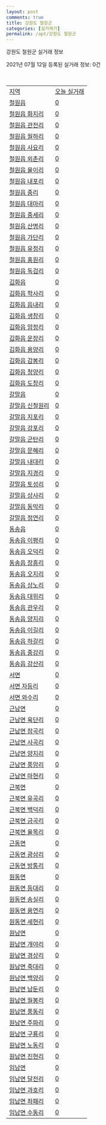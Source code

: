 ```yaml
---
layout: post
comments: true
title: 강원도 철원군
categories: [실거래가]
permalink: /apt/강원도 철원군
---
```


강원도 철원군 실거래 정보

2021년 07월 12일 등록된 실거래 정보: 0건

<script type="text/javascript">
  google.charts.load('current', {'packages':['corechart']});
  google.charts.setOnLoadCallback(drawChart);

  function drawChart() {
    var data = google.visualization.arrayToDataTable([['거래일', '매매', '전월세', '전매'], ['20-07', 5, 0, 0], ['20-08', 8, 2, 0], ['20-09', 11, 1, 0], ['20-10', 18, 4, 0], ['20-11', 16, 5, 0], ['20-12', 9, 2, 0], ['21-01', 10, 4, 0], ['21-02', 11, 8, 0], ['21-03', 18, 3, 0], ['21-04', 10, 3, 0], ['21-05', 12, 0, 0], ['21-06', 11, 137, 0], ['21-07', 0, 9, 0]]);

    var options = {
      title: '최근 1년간 유형별 거래량 추이',
      legend: { position: 'bottom' }
    };

    var chart = new google.visualization.LineChart(document.getElementById('columnchart_material'));
    chart.draw(data, (options));
  }
</script>

<div id="columnchart_material" style="width: 95%; margin-left: -35px"></div>
<br>
<table class="sortable">
  <tr>
    <td><a href="#">지역</a></td>
    <td><a href="#">오늘 실거래</a></td>
  </tr>

  
  <tr class="item">
    <td><a href="강원도 철원군 철원읍">철원읍</a></td>
    <td><a href="강원도 철원군 철원읍">0</a></td>
  </tr>
    

  <tr class="item">
    <td><a href="강원도 철원군 철원읍 화지리">철원읍 화지리</a></td>
    <td><a href="강원도 철원군 철원읍 화지리">0</a></td>
  </tr>
    

  <tr class="item">
    <td><a href="강원도 철원군 철원읍 관전리">철원읍 관전리</a></td>
    <td><a href="강원도 철원군 철원읍 관전리">0</a></td>
  </tr>
    

  <tr class="item">
    <td><a href="강원도 철원군 철원읍 월하리">철원읍 월하리</a></td>
    <td><a href="강원도 철원군 철원읍 월하리">0</a></td>
  </tr>
    

  <tr class="item">
    <td><a href="강원도 철원군 철원읍 사요리">철원읍 사요리</a></td>
    <td><a href="강원도 철원군 철원읍 사요리">0</a></td>
  </tr>
    

  <tr class="item">
    <td><a href="강원도 철원군 철원읍 외촌리">철원읍 외촌리</a></td>
    <td><a href="강원도 철원군 철원읍 외촌리">0</a></td>
  </tr>
    

  <tr class="item">
    <td><a href="강원도 철원군 철원읍 율이리">철원읍 율이리</a></td>
    <td><a href="강원도 철원군 철원읍 율이리">0</a></td>
  </tr>
    

  <tr class="item">
    <td><a href="강원도 철원군 철원읍 내포리">철원읍 내포리</a></td>
    <td><a href="강원도 철원군 철원읍 내포리">0</a></td>
  </tr>
    

  <tr class="item">
    <td><a href="강원도 철원군 철원읍 중리">철원읍 중리</a></td>
    <td><a href="강원도 철원군 철원읍 중리">0</a></td>
  </tr>
    

  <tr class="item">
    <td><a href="강원도 철원군 철원읍 대마리">철원읍 대마리</a></td>
    <td><a href="강원도 철원군 철원읍 대마리">0</a></td>
  </tr>
    

  <tr class="item">
    <td><a href="강원도 철원군 철원읍 중세리">철원읍 중세리</a></td>
    <td><a href="강원도 철원군 철원읍 중세리">0</a></td>
  </tr>
    

  <tr class="item">
    <td><a href="강원도 철원군 철원읍 산명리">철원읍 산명리</a></td>
    <td><a href="강원도 철원군 철원읍 산명리">0</a></td>
  </tr>
    

  <tr class="item">
    <td><a href="강원도 철원군 철원읍 가단리">철원읍 가단리</a></td>
    <td><a href="강원도 철원군 철원읍 가단리">0</a></td>
  </tr>
    

  <tr class="item">
    <td><a href="강원도 철원군 철원읍 유정리">철원읍 유정리</a></td>
    <td><a href="강원도 철원군 철원읍 유정리">0</a></td>
  </tr>
    

  <tr class="item">
    <td><a href="강원도 철원군 철원읍 홍원리">철원읍 홍원리</a></td>
    <td><a href="강원도 철원군 철원읍 홍원리">0</a></td>
  </tr>
    

  <tr class="item">
    <td><a href="강원도 철원군 철원읍 독검리">철원읍 독검리</a></td>
    <td><a href="강원도 철원군 철원읍 독검리">0</a></td>
  </tr>
    

  <tr class="item">
    <td><a href="강원도 철원군 김화읍">김화읍</a></td>
    <td><a href="강원도 철원군 김화읍">0</a></td>
  </tr>
    

  <tr class="item">
    <td><a href="강원도 철원군 김화읍 학사리">김화읍 학사리</a></td>
    <td><a href="강원도 철원군 김화읍 학사리">0</a></td>
  </tr>
    

  <tr class="item">
    <td><a href="강원도 철원군 김화읍 읍내리">김화읍 읍내리</a></td>
    <td><a href="강원도 철원군 김화읍 읍내리">0</a></td>
  </tr>
    

  <tr class="item">
    <td><a href="강원도 철원군 김화읍 생창리">김화읍 생창리</a></td>
    <td><a href="강원도 철원군 김화읍 생창리">0</a></td>
  </tr>
    

  <tr class="item">
    <td><a href="강원도 철원군 김화읍 암정리">김화읍 암정리</a></td>
    <td><a href="강원도 철원군 김화읍 암정리">0</a></td>
  </tr>
    

  <tr class="item">
    <td><a href="강원도 철원군 김화읍 운장리">김화읍 운장리</a></td>
    <td><a href="강원도 철원군 김화읍 운장리">0</a></td>
  </tr>
    

  <tr class="item">
    <td><a href="강원도 철원군 김화읍 용양리">김화읍 용양리</a></td>
    <td><a href="강원도 철원군 김화읍 용양리">0</a></td>
  </tr>
    

  <tr class="item">
    <td><a href="강원도 철원군 김화읍 감봉리">김화읍 감봉리</a></td>
    <td><a href="강원도 철원군 김화읍 감봉리">0</a></td>
  </tr>
    

  <tr class="item">
    <td><a href="강원도 철원군 김화읍 청양리">김화읍 청양리</a></td>
    <td><a href="강원도 철원군 김화읍 청양리">0</a></td>
  </tr>
    

  <tr class="item">
    <td><a href="강원도 철원군 김화읍 도창리">김화읍 도창리</a></td>
    <td><a href="강원도 철원군 김화읍 도창리">0</a></td>
  </tr>
    

  <tr class="item">
    <td><a href="강원도 철원군 갈말읍">갈말읍</a></td>
    <td><a href="강원도 철원군 갈말읍">0</a></td>
  </tr>
    

  <tr class="item">
    <td><a href="강원도 철원군 갈말읍 신철원리">갈말읍 신철원리</a></td>
    <td><a href="강원도 철원군 갈말읍 신철원리">0</a></td>
  </tr>
    

  <tr class="item">
    <td><a href="강원도 철원군 갈말읍 지포리">갈말읍 지포리</a></td>
    <td><a href="강원도 철원군 갈말읍 지포리">0</a></td>
  </tr>
    

  <tr class="item">
    <td><a href="강원도 철원군 갈말읍 강포리">갈말읍 강포리</a></td>
    <td><a href="강원도 철원군 갈말읍 강포리">0</a></td>
  </tr>
    

  <tr class="item">
    <td><a href="강원도 철원군 갈말읍 군탄리">갈말읍 군탄리</a></td>
    <td><a href="강원도 철원군 갈말읍 군탄리">0</a></td>
  </tr>
    

  <tr class="item">
    <td><a href="강원도 철원군 갈말읍 문혜리">갈말읍 문혜리</a></td>
    <td><a href="강원도 철원군 갈말읍 문혜리">0</a></td>
  </tr>
    

  <tr class="item">
    <td><a href="강원도 철원군 갈말읍 내대리">갈말읍 내대리</a></td>
    <td><a href="강원도 철원군 갈말읍 내대리">0</a></td>
  </tr>
    

  <tr class="item">
    <td><a href="강원도 철원군 갈말읍 지경리">갈말읍 지경리</a></td>
    <td><a href="강원도 철원군 갈말읍 지경리">0</a></td>
  </tr>
    

  <tr class="item">
    <td><a href="강원도 철원군 갈말읍 토성리">갈말읍 토성리</a></td>
    <td><a href="강원도 철원군 갈말읍 토성리">0</a></td>
  </tr>
    

  <tr class="item">
    <td><a href="강원도 철원군 갈말읍 상사리">갈말읍 상사리</a></td>
    <td><a href="강원도 철원군 갈말읍 상사리">0</a></td>
  </tr>
    

  <tr class="item">
    <td><a href="강원도 철원군 갈말읍 동막리">갈말읍 동막리</a></td>
    <td><a href="강원도 철원군 갈말읍 동막리">0</a></td>
  </tr>
    

  <tr class="item">
    <td><a href="강원도 철원군 갈말읍 정연리">갈말읍 정연리</a></td>
    <td><a href="강원도 철원군 갈말읍 정연리">0</a></td>
  </tr>
    

  <tr class="item">
    <td><a href="강원도 철원군 동송읍">동송읍</a></td>
    <td><a href="강원도 철원군 동송읍">0</a></td>
  </tr>
    

  <tr class="item">
    <td><a href="강원도 철원군 동송읍 이평리">동송읍 이평리</a></td>
    <td><a href="강원도 철원군 동송읍 이평리">0</a></td>
  </tr>
    

  <tr class="item">
    <td><a href="강원도 철원군 동송읍 오덕리">동송읍 오덕리</a></td>
    <td><a href="강원도 철원군 동송읍 오덕리">0</a></td>
  </tr>
    

  <tr class="item">
    <td><a href="강원도 철원군 동송읍 장흥리">동송읍 장흥리</a></td>
    <td><a href="강원도 철원군 동송읍 장흥리">0</a></td>
  </tr>
    

  <tr class="item">
    <td><a href="강원도 철원군 동송읍 오지리">동송읍 오지리</a></td>
    <td><a href="강원도 철원군 동송읍 오지리">0</a></td>
  </tr>
    

  <tr class="item">
    <td><a href="강원도 철원군 동송읍 상노리">동송읍 상노리</a></td>
    <td><a href="강원도 철원군 동송읍 상노리">0</a></td>
  </tr>
    

  <tr class="item">
    <td><a href="강원도 철원군 동송읍 대위리">동송읍 대위리</a></td>
    <td><a href="강원도 철원군 동송읍 대위리">0</a></td>
  </tr>
    

  <tr class="item">
    <td><a href="강원도 철원군 동송읍 관우리">동송읍 관우리</a></td>
    <td><a href="강원도 철원군 동송읍 관우리">0</a></td>
  </tr>
    

  <tr class="item">
    <td><a href="강원도 철원군 동송읍 양지리">동송읍 양지리</a></td>
    <td><a href="강원도 철원군 동송읍 양지리">0</a></td>
  </tr>
    

  <tr class="item">
    <td><a href="강원도 철원군 동송읍 이길리">동송읍 이길리</a></td>
    <td><a href="강원도 철원군 동송읍 이길리">0</a></td>
  </tr>
    

  <tr class="item">
    <td><a href="강원도 철원군 동송읍 하갈리">동송읍 하갈리</a></td>
    <td><a href="강원도 철원군 동송읍 하갈리">0</a></td>
  </tr>
    

  <tr class="item">
    <td><a href="강원도 철원군 동송읍 중강리">동송읍 중강리</a></td>
    <td><a href="강원도 철원군 동송읍 중강리">0</a></td>
  </tr>
    

  <tr class="item">
    <td><a href="강원도 철원군 동송읍 강산리">동송읍 강산리</a></td>
    <td><a href="강원도 철원군 동송읍 강산리">0</a></td>
  </tr>
    

  <tr class="item">
    <td><a href="강원도 철원군 서면">서면</a></td>
    <td><a href="강원도 철원군 서면">0</a></td>
  </tr>
    

  <tr class="item">
    <td><a href="강원도 철원군 서면 자등리">서면 자등리</a></td>
    <td><a href="강원도 철원군 서면 자등리">0</a></td>
  </tr>
    

  <tr class="item">
    <td><a href="강원도 철원군 서면 와수리">서면 와수리</a></td>
    <td><a href="강원도 철원군 서면 와수리">0</a></td>
  </tr>
    

  <tr class="item">
    <td><a href="강원도 철원군 근남면">근남면</a></td>
    <td><a href="강원도 철원군 근남면">0</a></td>
  </tr>
    

  <tr class="item">
    <td><a href="강원도 철원군 근남면 육단리">근남면 육단리</a></td>
    <td><a href="강원도 철원군 근남면 육단리">0</a></td>
  </tr>
    

  <tr class="item">
    <td><a href="강원도 철원군 근남면 잠곡리">근남면 잠곡리</a></td>
    <td><a href="강원도 철원군 근남면 잠곡리">0</a></td>
  </tr>
    

  <tr class="item">
    <td><a href="강원도 철원군 근남면 사곡리">근남면 사곡리</a></td>
    <td><a href="강원도 철원군 근남면 사곡리">0</a></td>
  </tr>
    

  <tr class="item">
    <td><a href="강원도 철원군 근남면 양지리">근남면 양지리</a></td>
    <td><a href="강원도 철원군 근남면 양지리">0</a></td>
  </tr>
    

  <tr class="item">
    <td><a href="강원도 철원군 근남면 풍암리">근남면 풍암리</a></td>
    <td><a href="강원도 철원군 근남면 풍암리">0</a></td>
  </tr>
    

  <tr class="item">
    <td><a href="강원도 철원군 근남면 마현리">근남면 마현리</a></td>
    <td><a href="강원도 철원군 근남면 마현리">0</a></td>
  </tr>
    

  <tr class="item">
    <td><a href="강원도 철원군 근북면">근북면</a></td>
    <td><a href="강원도 철원군 근북면">0</a></td>
  </tr>
    

  <tr class="item">
    <td><a href="강원도 철원군 근북면 유곡리">근북면 유곡리</a></td>
    <td><a href="강원도 철원군 근북면 유곡리">0</a></td>
  </tr>
    

  <tr class="item">
    <td><a href="강원도 철원군 근북면 백덕리">근북면 백덕리</a></td>
    <td><a href="강원도 철원군 근북면 백덕리">0</a></td>
  </tr>
    

  <tr class="item">
    <td><a href="강원도 철원군 근북면 금곡리">근북면 금곡리</a></td>
    <td><a href="강원도 철원군 근북면 금곡리">0</a></td>
  </tr>
    

  <tr class="item">
    <td><a href="강원도 철원군 근북면 율목리">근북면 율목리</a></td>
    <td><a href="강원도 철원군 근북면 율목리">0</a></td>
  </tr>
    

  <tr class="item">
    <td><a href="강원도 철원군 근동면">근동면</a></td>
    <td><a href="강원도 철원군 근동면">0</a></td>
  </tr>
    

  <tr class="item">
    <td><a href="강원도 철원군 근동면 광삼리">근동면 광삼리</a></td>
    <td><a href="강원도 철원군 근동면 광삼리">0</a></td>
  </tr>
    

  <tr class="item">
    <td><a href="강원도 철원군 근동면 방통리">근동면 방통리</a></td>
    <td><a href="강원도 철원군 근동면 방통리">0</a></td>
  </tr>
    

  <tr class="item">
    <td><a href="강원도 철원군 원동면">원동면</a></td>
    <td><a href="강원도 철원군 원동면">0</a></td>
  </tr>
    

  <tr class="item">
    <td><a href="강원도 철원군 원동면 등대리">원동면 등대리</a></td>
    <td><a href="강원도 철원군 원동면 등대리">0</a></td>
  </tr>
    

  <tr class="item">
    <td><a href="강원도 철원군 원동면 송실리">원동면 송실리</a></td>
    <td><a href="강원도 철원군 원동면 송실리">0</a></td>
  </tr>
    

  <tr class="item">
    <td><a href="강원도 철원군 원동면 용연리">원동면 용연리</a></td>
    <td><a href="강원도 철원군 원동면 용연리">0</a></td>
  </tr>
    

  <tr class="item">
    <td><a href="강원도 철원군 원동면 세현리">원동면 세현리</a></td>
    <td><a href="강원도 철원군 원동면 세현리">0</a></td>
  </tr>
    

  <tr class="item">
    <td><a href="강원도 철원군 원남면">원남면</a></td>
    <td><a href="강원도 철원군 원남면">0</a></td>
  </tr>
    

  <tr class="item">
    <td><a href="강원도 철원군 원남면 개야리">원남면 개야리</a></td>
    <td><a href="강원도 철원군 원남면 개야리">0</a></td>
  </tr>
    

  <tr class="item">
    <td><a href="강원도 철원군 원남면 경상리">원남면 경상리</a></td>
    <td><a href="강원도 철원군 원남면 경상리">0</a></td>
  </tr>
    

  <tr class="item">
    <td><a href="강원도 철원군 원남면 죽대리">원남면 죽대리</a></td>
    <td><a href="강원도 철원군 원남면 죽대리">0</a></td>
  </tr>
    

  <tr class="item">
    <td><a href="강원도 철원군 원남면 백양리">원남면 백양리</a></td>
    <td><a href="강원도 철원군 원남면 백양리">0</a></td>
  </tr>
    

  <tr class="item">
    <td><a href="강원도 철원군 원남면 남둔리">원남면 남둔리</a></td>
    <td><a href="강원도 철원군 원남면 남둔리">0</a></td>
  </tr>
    

  <tr class="item">
    <td><a href="강원도 철원군 원남면 월봉리">원남면 월봉리</a></td>
    <td><a href="강원도 철원군 원남면 월봉리">0</a></td>
  </tr>
    

  <tr class="item">
    <td><a href="강원도 철원군 원남면 풍동리">원남면 풍동리</a></td>
    <td><a href="강원도 철원군 원남면 풍동리">0</a></td>
  </tr>
    

  <tr class="item">
    <td><a href="강원도 철원군 원남면 주파리">원남면 주파리</a></td>
    <td><a href="강원도 철원군 원남면 주파리">0</a></td>
  </tr>
    

  <tr class="item">
    <td><a href="강원도 철원군 원남면 구룡리">원남면 구룡리</a></td>
    <td><a href="강원도 철원군 원남면 구룡리">0</a></td>
  </tr>
    

  <tr class="item">
    <td><a href="강원도 철원군 원남면 노동리">원남면 노동리</a></td>
    <td><a href="강원도 철원군 원남면 노동리">0</a></td>
  </tr>
    

  <tr class="item">
    <td><a href="강원도 철원군 원남면 진현리">원남면 진현리</a></td>
    <td><a href="강원도 철원군 원남면 진현리">0</a></td>
  </tr>
    

  <tr class="item">
    <td><a href="강원도 철원군 임남면">임남면</a></td>
    <td><a href="강원도 철원군 임남면">0</a></td>
  </tr>
    

  <tr class="item">
    <td><a href="강원도 철원군 임남면 달전리">임남면 달전리</a></td>
    <td><a href="강원도 철원군 임남면 달전리">0</a></td>
  </tr>
    

  <tr class="item">
    <td><a href="강원도 철원군 임남면 과호리">임남면 과호리</a></td>
    <td><a href="강원도 철원군 임남면 과호리">0</a></td>
  </tr>
    

  <tr class="item">
    <td><a href="강원도 철원군 임남면 좌패리">임남면 좌패리</a></td>
    <td><a href="강원도 철원군 임남면 좌패리">0</a></td>
  </tr>
    

  <tr class="item">
    <td><a href="강원도 철원군 임남면 수동리">임남면 수동리</a></td>
    <td><a href="강원도 철원군 임남면 수동리">0</a></td>
  </tr>
    


</table>


    